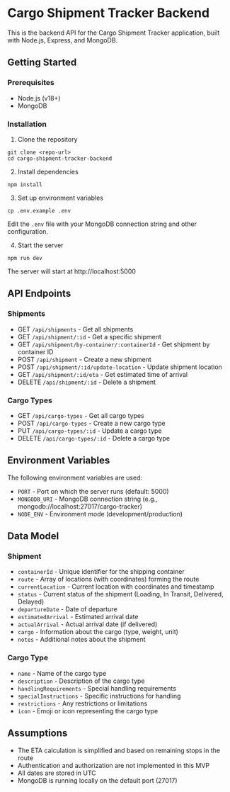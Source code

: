 # Cargo Shipment Tracker Backend

This is the backend API for the Cargo Shipment Tracker application, built with Node.js, Express, and MongoDB.

## Getting Started

### Prerequisites

- Node.js (v18+)
- MongoDB

### Installation

1. Clone the repository

```
git clone <repo-url>
cd cargo-shipment-tracker-backend
```

2. Install dependencies

```
npm install
```

3. Set up environment variables

```
cp .env.example .env
```

Edit the `.env` file with your MongoDB connection string and other configuration.

4. Start the server

```
npm run dev
```

The server will start at http://localhost:5000

## API Endpoints

### Shipments

- GET `/api/shipments` - Get all shipments
- GET `/api/shipment/:id` - Get a specific shipment
- GET `/api/shipment/by-container/:containerId` - Get shipment by container ID
- POST `/api/shipment` - Create a new shipment
- POST `/api/shipment/:id/update-location` - Update shipment location
- GET `/api/shipment/:id/eta` - Get estimated time of arrival
- DELETE `/api/shipment/:id` - Delete a shipment

### Cargo Types

- GET `/api/cargo-types` - Get all cargo types
- POST `/api/cargo-types` - Create a new cargo type
- PUT `/api/cargo-types/:id` - Update a cargo type
- DELETE `/api/cargo-types/:id` - Delete a cargo type

## Environment Variables

The following environment variables are used:

- `PORT` - Port on which the server runs (default: 5000)
- `MONGODB_URI` - MongoDB connection string (e.g., mongodb://localhost:27017/cargo-tracker)
- `NODE_ENV` - Environment mode (development/production)

## Data Model

### Shipment

- `containerId` - Unique identifier for the shipping container
- `route` - Array of locations (with coordinates) forming the route
- `currentLocation` - Current location with coordinates and timestamp
- `status` - Current status of the shipment (Loading, In Transit, Delivered, Delayed)
- `departureDate` - Date of departure
- `estimatedArrival` - Estimated arrival date
- `actualArrival` - Actual arrival date (if delivered)
- `cargo` - Information about the cargo (type, weight, unit)
- `notes` - Additional notes about the shipment

### Cargo Type

- `name` - Name of the cargo type
- `description` - Description of the cargo type
- `handlingRequirements` - Special handling requirements
- `specialInstructions` - Specific instructions for handling
- `restrictions` - Any restrictions or limitations
- `icon` - Emoji or icon representing the cargo type

## Assumptions

- The ETA calculation is simplified and based on remaining stops in the route
- Authentication and authorization are not implemented in this MVP
- All dates are stored in UTC
- MongoDB is running locally on the default port (27017)

